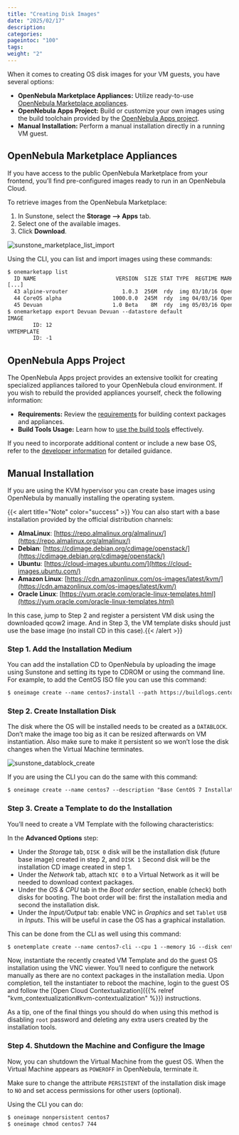 ```yaml
---
title: "Creating Disk Images"
date: "2025/02/17"
description:
categories:
pageintoc: "100"
tags:
weight: "2"
---
```


<a id="creating-images"></a>

<a id="os-install"></a>

<!--# Creating Disk Images -->

When it comes to creating OS disk images for your VM guests, you have several options:

* **OpenNebula Marketplace Appliances:** Utilize ready-to-use [OpenNebula Marketplace appliances](https://marketplace.opennebula.io/appliance).
* **OpenNebula Apps Project:** Build or customize your own images using the build toolchain provided by the [OpenNebula Apps project](https://github.com/OpenNebula/one-apps).
* **Manual Installation:** Perform a manual installation directly in a running VM guest.

<a id="add-content-marketplace"></a>

## OpenNebula Marketplace Appliances

If you have access to the public OpenNebula Marketplace from your frontend, you’ll find pre-configured images ready to run in an OpenNebula Cloud.

To retrieve images from the OpenNebula Marketplace:

1. In Sunstone, select the **Storage –> Apps** tab.
2. Select one of the available images.
3. Click **Download**.

![sunstone_marketplace_list_import](/images/sunstone_marketplace_list_import.png)

Using the CLI, you can list and import images using these commands:

```default
$ onemarketapp list
  ID NAME                         VERSION  SIZE STAT TYPE  REGTIME MARKET               ZONE
[...]
  43 alpine-vrouter                 1.0.3  256M  rdy  img 03/10/16 OpenNebula Public       0
  44 CoreOS alpha                1000.0.0  245M  rdy  img 04/03/16 OpenNebula Public       0
  45 Devuan                      1.0 Beta    8M  rdy  img 05/03/16 OpenNebula Public       0
$ onemarketapp export Devuan Devuan --datastore default
IMAGE
        ID: 12
VMTEMPLATE
        ID: -1
```

## OpenNebula Apps Project

The OpenNebula Apps project provides an extensive toolkit for creating specialized appliances tailored to your OpenNebula cloud environment. If you wish to rebuild the provided appliances yourself, check the following information:

* **Requirements:** Review the [requirements](https://github.com/OpenNebula/one-apps/wiki/tool_reqs) for building context packages and appliances.
* **Build Tools Usage:** Learn how to [use the build tools](https://github.com/OpenNebula/one-apps/wiki/tool_use) effectively.

If you need to incorporate additional content or include a new base OS, refer to the [developer information](https://github.com/OpenNebula/one-apps/wiki/tool_dev) for detailed guidance.

<a id="add-content-install-withing-opennebula"></a>

## Manual Installation

If you are using the KVM hypervisor you can create base images using OpenNebula by manually installing the operating system.

{{< alert title="Note" color="success" >}}
You can also start with a base installation provided by the official distribution channels:

* **AlmaLinux**: [https://repo.almalinux.org/almalinux/](https://repo.almalinux.org/almalinux/)
* **Debian**: [https://cdimage.debian.org/cdimage/openstack/](https://cdimage.debian.org/cdimage/openstack/)
* **Ubuntu**: [https://cloud-images.ubuntu.com/](https://cloud-images.ubuntu.com/)
* **Amazon Linux**: [https://cdn.amazonlinux.com/os-images/latest/kvm/](https://cdn.amazonlinux.com/os-images/latest/kvm/)
* **Oracle Linux**: [https://yum.oracle.com/oracle-linux-templates.html](https://yum.oracle.com/oracle-linux-templates.html)

In this case, jump to Step 2 and register a persistent VM disk using the downloaded qcow2 image. And in Step 3, the VM template disks should just use the base image (no install CD in this case).{{< /alert >}}  

### Step 1. Add the Installation Medium

You can add the installation CD to OpenNebula by uploading the image using Sunstone and setting its type to CDROM or using the command line.
For example, to add the CentOS ISO file you can use this command:

```default
$ oneimage create --name centos7-install --path https://buildlogs.centos.org/rolling/7/isos/x86_64/CentOS-7-x86_64-DVD-1910-01.iso --type CDROM --datastore default
```

### Step 2. Create Installation Disk

The disk where the OS will be installed needs to be created as a `DATABLOCK`. Don’t make the image too big as it can be resized afterwards on VM instantiation. Also make sure to make it persistent so we won’t lose the disk changes when the Virtual Machine terminates.

![sunstone_datablock_create](/images/sunstone_datablock_create.png)

If you are using the CLI you can do the same with this command:

```default
$ oneimage create --name centos7 --description "Base CentOS 7 Installation" --type DATABLOCK --persistent --prefix vd --driver qcow2 --size 10240 --datastore default
```

### Step 3. Create a Template to do the Installation

You’ll need to create a VM Template with the following characteristics:

In the **Advanced Options** step:

* Under the *Storage* tab, `DISK 0` disk will be the installation disk (future base image) created in step 2, and `DISK 1` Second disk will be the installation CD image created in step 1.
* Under the *Network* tab, attach `NIC 0` to a Virtual Network as it will be needed to download context packages.
* Under the *OS & CPU* tab in the *Boot order* section, enable (check) both disks for booting.
  The boot order will be: first the installation media and second the installation disk.
* Under the *Input/Output* tab: enable VNC in *Graphics* and set `Tablet` `USB` in *Inputs*.
  This will be useful in case the OS has a graphical installation.

This can be done from the CLI as well using this command:

```default
$ onetemplate create --name centos7-cli --cpu 1 --memory 1G --disk centos7,centos7-install --nic network --boot disk0,disk1 --vnc --raw "INPUT=[TYPE=tablet,BUS=usb]"
```

Now, instantiate the recently created VM Template and do the guest OS installation using the VNC viewer.
You’ll need to configure the network manually as there are no context packages in the installation media.
Upon completion, tell the instantiater to reboot the machine, login to the guest OS and follow the [Open Cloud Contextualization]({{% relref "kvm_contextualization#kvm-contextualization" %}}) instructions.

As a tip, one of the final things you should do when using this method is disabling `root` password and deleting any extra users created by the installation tools.

### Step 4. Shutdown the Machine and Configure the Image

Now, you can shutdown the Virtual Machine from the guest OS. When the Virtual Machine appears as `POWEROFF` in OpenNebula, terminate it.

Make sure to change the attribute `PERSISTENT` of the installation disk image to `NO` and set access permissions for other users (optional).

Using the CLI you can do:

```default
$ oneimage nonpersistent centos7
$ oneimage chmod centos7 744
```
